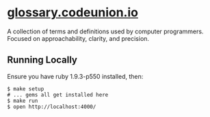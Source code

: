 # [glossary.codeunion.io](http://glossary.codeunion.io)

A collection of terms and definitions used by computer programmers. Focused on
approachability, clarity, and precision.

## Running Locally
Ensure you have ruby 1.9.3-p550 installed, then:
```
$ make setup
# ... gems all get installed here
$ make run
$ open http://localhost:4000/
```
